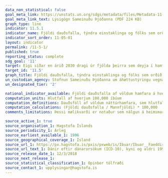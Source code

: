 ```yaml
---
data_non_statistical: false
goal_meta_link: https://unstats.un.org/sdgs/metadata/files/Metadata-11-05-01.pdf
goal_meta_link_text: Lýsigögn Sameinuðu Þjóðanna (PDF 224 KB)
graph_type: line
indicator: 11.5.1
indicator_name: Fjöldi dauðsfalla, týndra einstaklinga og fólks sem orðið hefur fyrir beinum áhrifum af völdum hamfara á hverja 100.000 íbúa.
indicator_sort_order: 11-05-01
layout: indicator
permalink: /11-5-1/
published: true
reporting_status: complete
sdg_goal: '11'
target: Eigi síðar en árið 2030 dragi úr fjölda þeirra sem deyja í hamförum og þeirra sem bíða skaða af þeim völdum. Dregið verði úr beinu efnahagslegu tjóni af völdum hamfara, í hlutfalli af vergri landsframleiðslu í alþjóðlegum samanburði, þar á meðal vatnstjóni, og áhersla lögð á að vernda fátæka og fólk í viðkvæmri stöðu.
target_id: '11.5'
graph_title: Fjöldi dauðsfalla, týndra einstaklinga og fólks sem orðið hefur fyrir beinum áhrifum af völdum hamfara á hverja 100.000 íbúa.
un_custodian_agency: Stofnun Sameinuðu Þjóðanna um áhættustýringu vegna náttúruhamfara (UNISDR)
un_designated_tier: '2'

national_indicator_available: Fjöldi dauðsfalla af völdum hamfara á hverja 100,000 íbúa
computation_units: Hlutfall af hverjum 100,000 íbúum
computation_definitions: Dauðsföll af völdum náttúrhamfara, sem hlutfall af hverjum 100,000 íbúum. Dánarmein sem skráð eru af völdum náttúruhamfara eru; X30 Berskjöldun fyrir náttúrulegum hita, X31 Berskjöldun fyrir náttúrulegum ofurkulda, X32 Berskjöldun fyrir sólgeislun, X34 Fórnarlamb Jarðskjálfta, X35 Fórnarlamb Eldgoss, X36 Fórnarlamb snjóflóðs, skriðu og annarar tilfærslu jarðvegs, X37 Fórnarlamb ofsaverðurs, X38 Fórnarlamb flóða, X39 Berskjöldun fyrir öðrum náttúruöflum. Af þessum dánarmeinum hafa aðeins verið skráð dauðsföll á Íslandi af völdum X31 Berskjöldun fyrir náttúrulegum ofurkulda og X36 Fórnarlamb snjóflóðs, skriðu og annarar tilfærslu jarðvegs
computation_calculations: (Fjöldi dauðsfalla / Mannfjöldi) * 100,000
comments_limitations: Þessi mælikvarði er notaður sem nálgun á heimsmarkmiðamælikvarða Sameinuðu Þjóðanna. Þar sem því má við komast er unnið að því að finna eða þróa íslensk gögn til að uppfylla forskrift Sameinuðu Þjóðanna. Þessi mælikvarði var ekki fundinn í samstarfi við sérfræðinga á þessu sviði.

source_active_1: true
source_organisation_1: Hagstofa Íslands
source_periodicity_1: Árleg
source_earliest_available_1: 1996
source_geographical_coverage_1: Ísland 
source_url_1: https://px.hagstofa.is/pxis/pxweb/is/Ibuar/Ibuar__Faeddirdanir__danir__danarmein/MAN05302.px
source_url_text_1: Dánir eftir dánarorsökum (ICD-10), kyni og aldri 1996-2017 
source_release_date_1: 12/3/2018
source_next_release_1: 
source_statistical_classification_1: Opinber tölfræði
source_contact_1: upplysingar@hagstofa.is
---
```

